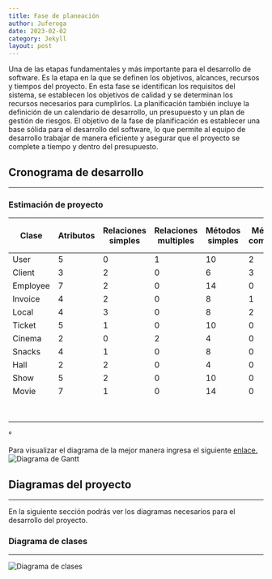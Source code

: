 ```yaml
---
title: Fase de planeación
author: Juferoga
date: 2023-02-02
category: Jekyll
layout: post
---
```


Una de las etapas fundamentales y más importante para el desarrollo de software. Es la etapa en la que se definen los objetivos, alcances, recursos y tiempos del proyecto. En esta fase se identifican los requisitos del sistema, se establecen los objetivos de calidad y se determinan los recursos necesarios para cumplirlos. La planificación también incluye la definición de un calendario de desarrollo, un presupuesto y un plan de gestión de riesgos. El objetivo de la fase de planificación es establecer una base sólida para el desarrollo del software, lo que permite al equipo de desarrollo trabajar de manera eficiente y asegurar que el proyecto se complete a tiempo y dentro del presupuesto.

<!-- ## Presupuesto
--- 

## Lista de riesgos, planes de mitigación y contingencia
--- 

### Identificación de riesgos
---

#### Riesgos generales (del proceso)
---
- Reducción o extensión del tiempo empleado para el desarrollo de proyecto debido a factores externos no contemplados.

#### Riesgos del producto
---
- Mal funcionamiento de las herramientas de desarrollo.
 
<table>
<thead>
  <tr>
    <th colspan="3">Plan de Mitigación y Contingencia</th>
    <th>Versión: 1.0.0<br>Fecha: 14/09/2022</th>
  </tr>
</thead>
<tbody>
  <tr>
    <td><strong>Tipo</strong></td>
    <td><strong>Riesgo</strong></td>
    <td><strong>Medida preventiva (Mitigación)</strong></td>
    <td><strong>Acción correctiva (Contingencia)</strong></td>
  </tr>
  <tr>
    <td>Riesgo del producto</td>
    <td>Desconocimiento de las tecnologías utilizadas en el proyecto</td>
    <td>Capacitar a los integrantes del grupo</td>
    <td>Asignar módulos más complejos a los integrantes con más experiencia</td>
  </tr>
  <tr>
    <td>Riesgo del producto</td>
    <td>Desconocimiento de las tecnologías utilizadas en el proyecto</td>
    <td>Capacitar a los integrantes del grupo</td>
    <td>Asignar módulos más complejos a los integrantes con más experiencia</td>
  </tr>
  <tr>
    <td>Riesgo del producto</td>
    <td>Desconocimiento de las tecnologías utilizadas en el proyecto</td>
    <td>Capacitar a los integrantes del grupo</td>
    <td>Asignar módulos más complejos a los integrantes con más experiencia</td>
  </tr>
</tbody>
</table> -->

## Cronograma de desarrollo
--- 
### Estimación de proyecto

<div class="table-wrapper" markdown="block">
  <table>
    <thead>
      <tr>
        <th>Clase</th>
        <th>Atributos</th>
        <th>Relaciones simples</th>
        <th>Relaciones multiples</th>
        <th>Métodos simples</th>
        <th>Métodos complejos</th>
        <th>Índice de tamaño</th>
        <th>Tipo de clase</th>
        <th>LOC</th>
      </tr>
    </thead>
    <tbody>
      <tr>
        <td>User</td>
        <td>5</td>
        <td>0</td>
        <td>1</td>
        <td>10</td>
        <td>2</td>
        <td>75</td>
        <td>Grande</td>
        <td>300</td>
      </tr>
      <tr>
        <td>Client</td>
        <td>3</td>
        <td>2</td>
        <td>0</td>
        <td>6</td>
        <td>3</td>
        <td>66</td>
        <td>Grande</td>
        <td>264</td>
      </tr>
      <tr>
        <td>Employee</td>
        <td>7</td>
        <td>2</td>
        <td>0</td>
        <td>14</td>
        <td>0</td>
        <td>76</td>
        <td>Grande</td>
        <td>304</td>
      </tr>
      <tr>
        <td>Invoice</td>
        <td>4</td>
        <td>2</td>
        <td>0</td>
        <td>8</td>
        <td>1</td>
        <td>56</td>
        <td>Grande</td>
        <td>224</td>
      </tr>
      <tr>
        <td>Local</td>
        <td>4</td>
        <td>3</td>
        <td>0</td>
        <td>8</td>
        <td>2</td>
        <td>69</td>
        <td>Grande</td>
        <td>276</td>
      </tr>
      <tr>
        <td>Ticket</td>
        <td>5</td>
        <td>1</td>
        <td>0</td>
        <td>10</td>
        <td>0</td>
        <td>53</td>
        <td>Grande</td>
        <td>212</td>
      </tr>
      <tr>
        <td>Cinema</td>
        <td>2</td>
        <td>0</td>
        <td>2</td>
        <td>4</td>
        <td>0</td>
        <td>30</td>
        <td>Mediana</td>
        <td>120</td>
      </tr>
      <tr>
        <td>Snacks</td>
        <td>4</td>
        <td>1</td>
        <td>0</td>
        <td>8</td>
        <td>0</td>
        <td>43</td>
        <td>Mediana</td>
        <td>172</td>
      </tr>
      <tr>
        <td>Hall</td>
        <td>2</td>
        <td>2</td>
        <td>0</td>
        <td>4</td>
        <td>0</td>
        <td>26</td>
        <td>Pequeña</td>
        <td>104</td>
      </tr>
      <tr>
        <td>Show</td>
        <td>5</td>
        <td>2</td>
        <td>0</td>
        <td>10</td>
        <td>0</td>
        <td>56</td>
        <td>Grande</td>
        <td>224</td>
      </tr>
      <tr>
        <td>Movie</td>
        <td>7</td>
        <td>1</td>
        <td>0</td>
        <td>14</td>
        <td>0</td>
        <td>73</td>
        <td>Grande</td>
        <td>292</td>
      </tr>
      <tr>
        <td colspan="7"></td>
        <td>TOTAL LINEAS</td>
        <td>2192</td>
      </tr>
    </tbody>
  </table>°
</div>

Para visualizar el diagrama de la mejor manera ingresa el siguiente [enlace.][1]
![Diagrama de Gantt](/fis/assets/images/pages/planeacion/DiagramaDeGantt.png "Diagrama de Gantt")

## Diagramas del proyecto
--- 

En la siguiente sección podrás ver los diagramas necesarios para el desarrollo del proyecto.

<!-- ### Diagrama de casos de uso
---

hola -->

### Diagrama de clases
---

![Diagrama de clases](/fis/assets/images/pages/planeacion/DiagramaClases.svg "Diagrama de clases")

<!-- ### Diagrama de secuencia
---

hola

### Diagrama de estados
---

hola

### Diagrama de componentes
---

hola

### Diagrama de actividades
---

hola

### Normalización de la BD
---

hola

### Modelo entidad relación
---

hola

### Diagrama relacional
---

hola

### Diccionario de datos
---

hola -->


[1]:https://github.com/users/Juferoga/projects/2/views/3
